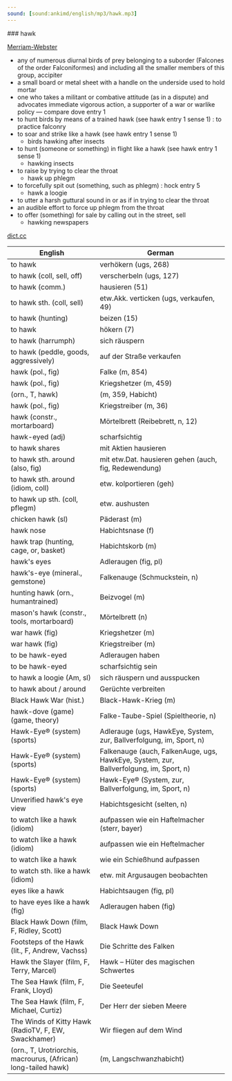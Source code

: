 ```yaml
---
sound: [sound:ankimd/english/mp3/hawk.mp3]
---
```


\### hawk

[Merriam-Webster](https://www.merriam-webster.com/dictionary/hawk)

- any of numerous diurnal birds of prey belonging to a suborder (Falcones of the order Falconiformes) and including all the smaller members of this group, accipiter
- a small board or metal sheet with a handle on the underside used to hold mortar
- one who takes a militant or combative attitude (as in a dispute) and advocates immediate vigorous action, a supporter of a war or warlike policy — compare dove entry 1
- to hunt birds by means of a trained hawk (see hawk entry 1 sense 1) : to practice falconry
- to soar and strike like a hawk (see hawk entry 1 sense 1)
    - birds hawking after insects
- to hunt (someone or something) in flight like a hawk (see hawk entry 1 sense 1)
    - hawking insects
- to raise by trying to clear the throat
    - hawk up phlegm
- to forcefully spit out (something, such as phlegm) : hock entry 5
    - hawk a loogie
- to utter a harsh guttural sound in or as if in trying to clear the throat
- an audible effort to force up phlegm from the throat
- to offer (something) for sale by calling out in the street, sell
    - hawking newspapers

[dict.cc](https://www.dict.cc/hawk)

| English        | German       |
| -------------- | ------------ |
| to hawk | verhökern (ugs, 268) |
| to hawk (coll, sell, off) | verscherbeln (ugs, 127) |
| to hawk (comm.) | hausieren (51) |
| to hawk sth. (coll, sell) | etw.Akk. verticken (ugs, verkaufen, 49) |
| to hawk (hunting) | beizen (15) |
| to hawk | hökern (7) |
| to hawk (harrumph) | sich räuspern |
| to hawk (peddle, goods, aggressively) | auf der Straße verkaufen |
| hawk (pol., fig) | Falke (m, 854) |
| hawk (pol., fig) | Kriegshetzer (m, 459) |
|  (orn., T, hawk) |  (m, 359, Habicht) |
| hawk (pol., fig) | Kriegstreiber (m, 36) |
| hawk (constr., mortarboard) | Mörtelbrett (Reibebrett, n, 12) |
| hawk-eyed (adj) | scharfsichtig |
| to hawk shares | mit Aktien hausieren |
| to hawk sth. around (also, fig) | mit etw.Dat. hausieren gehen (auch, fig, Redewendung) |
| to hawk sth. around (idiom, coll) | etw. kolportieren (geh) |
| to hawk up sth. (coll, pflegm) | etw. aushusten |
| chicken hawk (sl) | Päderast (m) |
| hawk nose | Habichtsnase (f) |
| hawk trap (hunting, cage, or, basket) | Habichtskorb (m) |
| hawk's eyes | Adleraugen (fig, pl) |
| hawk's-eye (mineral., gemstone) | Falkenauge (Schmuckstein, n) |
| hunting hawk (orn., humantrained) | Beizvogel (m) |
| mason's hawk (constr., tools, mortarboard) | Mörtelbrett (n) |
| war hawk (fig) | Kriegshetzer (m) |
| war hawk (fig) | Kriegstreiber (m) |
| to be hawk-eyed | Adleraugen haben |
| to be hawk-eyed | scharfsichtig sein |
| to hawk a loogie (Am, sl) | sich räuspern und ausspucken |
| to hawk about / around | Gerüchte verbreiten |
| Black Hawk War (hist.) | Black-Hawk-Krieg (m) |
| hawk-dove (game) (game, theory) | Falke-Taube-Spiel (Spieltheorie, n) |
| Hawk-Eye® (system) (sports) | Adlerauge (ugs, HawkEye, System, zur, Ballverfolgung, im, Sport, n) |
| Hawk-Eye® (system) (sports) | Falkenauge (auch, FalkenAuge, ugs, HawkEye, System, zur, Ballverfolgung, im, Sport, n) |
| Hawk-Eye® (system) (sports) | Hawk-Eye® (System, zur, Ballverfolgung, im, Sport, n) |
| Unverified hawk's eye view | Habichtsgesicht (selten, n) |
| to watch like a hawk (idiom) | aufpassen wie ein Haftelmacher (sterr, bayer) |
| to watch like a hawk (idiom) | aufpassen wie ein Heftelmacher |
| to watch like a hawk | wie ein Schießhund aufpassen |
| to watch sth. like a hawk (idiom) | etw. mit Argusaugen beobachten |
| eyes like a hawk | Habichtsaugen (fig, pl) |
| to have eyes like a hawk (fig) | Adleraugen haben (fig) |
| Black Hawk Down (film, F, Ridley, Scott) | Black Hawk Down |
| Footsteps of the Hawk (lit., F, Andrew, Vachss) | Die Schritte des Falken |
| Hawk the Slayer (film, F, Terry, Marcel) | Hawk – Hüter des magischen Schwertes |
| The Sea Hawk (film, F, Frank, Lloyd) | Die Seeteufel |
| The Sea Hawk (film, F, Michael, Curtiz) | Der Herr der sieben Meere |
| The Winds of Kitty Hawk (RadioTV, F, EW, Swackhamer) | Wir fliegen auf dem Wind |
|  (orn., T, Urotriorchis, macrourus, (African) long-tailed hawk) |  (m, Langschwanzhabicht) |

